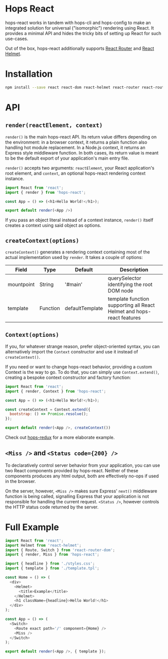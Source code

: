 # Hops React

hops-react works in tandem with hops-cli and hops-config to make an integrated solution for universal ("isomorphic") rendering using React. It provides a minimal API and hides the tricky bits of setting up React for such use-cases.

Out of the box, hops-react additionally supports [React Router](https://github.com/ReactTraining/react-router) and [React Helmet](https://github.com/nfl/react-helmet).

# Installation
``` bash
npm install --save react react-dom react-helmet react-router react-router-dom hops-react
```

# API
## `render(reactElement, context)`
`render()` is the main hops-react API. Its return value differs depending on the environment: in a browser context, it returns a plain function also handling hot module replacement. In a Node.js context, it returns an Express style middleware function. In both cases, its return value is meant to be the default export of your application's main entry file.

`render()` accepts two arguments: `reactElement`, your React application's root element, and `context`, an optional hops-react rendering context instance.

``` js
import React from 'react';
import { render } from 'hops-react';

const App = () => (<h1>Hello World!</h1>);

export default render(<App />)
```

If you pass an object literal instead of a context instance, `render()` itself creates a context using said object as options.

## `createContext(options)`
`createContext()` generates a rendering context containing most of the actual implementation used by `render`. It takes a couple of options:

| Field | Type | Default | Description |
|-------|------|---------|-------------|
| mountpoint | String | '#main' | querySelector identifying the root DOM node |
| template | Function | defaultTemplate | template function supporting all React Helmet and hops-react features |

## `Context(options)`
If you, for whatever strange reason, prefer object-oriented syntax, you can alternatively import the `Context` constructor and use it instead of `createContext()`.

If you need or want to change hops-react behavior, providing a custom Context is the way to go. To do that, you can simply use `Context.extend()`, creating a bespoke context constructor and factory function:

``` js
import React from 'react';
import { render, Context } from 'hops-react';

const App = () => (<h1>Hello World!</h1>);

const createContext = Context.extend({
  bootstrap: () => Promise.resolve();
});

export default render(<App />, createContext())
```

Check out [hops-redux](https://github.com/xing/hops/blob/master/packages/redux/index.js) for a more elaborate example.

## `<Miss />` and `<Status code={200} />`
To declaratively control server behavior from your application, you can use two React components provided by hops-react. Neither of these components produces any html output, both are effectively no-ops if used in the browser.

On the server, however, `<Miss />` makes sure Express' `next()` middleware function is being called, signalling Express that your application is not responsible for handling the current request. `<Status />`, however controls the HTTP status code returned by the server.

# Full Example

``` js
import React from 'react';
import Helmet from 'react-helmet';
import { Route, Switch } from 'react-router-dom';
import { render, Miss } from 'hops-react';

import { headline } from './styles.css';
import { template } from './template.tpl';

const Home = () => (
  <div>
    <Helmet>
      <title>Example</title>
    </Helmet>
    <h1 className={headline}>Hello World!</h1>
  </div>
);

const App = () => (
  <Switch>
    <Route exact path='/' component={Home} />
    <Miss />
  </Switch>
);

export default render(<App />, { template });
```
